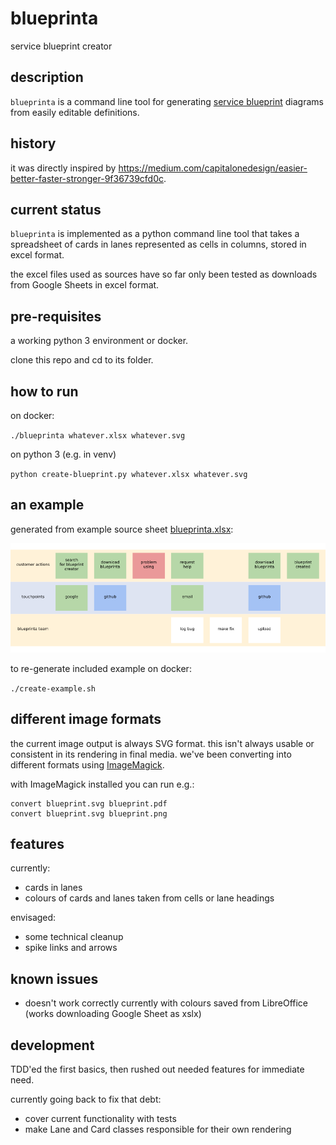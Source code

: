 # blueprinta

service blueprint creator


## description

`blueprinta` is a command line tool for generating [service blueprint](https://en.wikipedia.org/wiki/Service_blueprint) diagrams
from easily editable definitions.


## history

it was directly inspired by https://medium.com/capitalonedesign/easier-better-faster-stronger-9f36739cfd0c.


## current status

`blueprinta` is implemented as a python command line tool that takes a spreadsheet of cards in lanes
represented as cells in columns, stored in excel format.

the excel files used as sources have so far only been tested as downloads from Google Sheets in excel format.


## pre-requisites

a working python 3 environment or docker.

clone this repo and cd to its folder.


## how to run

on docker:

`./blueprinta whatever.xlsx whatever.svg`

on python 3 (e.g. in venv)

`python create-blueprint.py whatever.xlsx whatever.svg`


## an example

generated from example source sheet [blueprinta.xlsx](examples/blueprinta.xlsx):

![Blueprinta dogfood Service Blueprint](examples/blueprinta.png)

to re-generate included example on docker:

`./create-example.sh`

## different image formats

the current image output is always SVG format.  this isn't always usable or consistent in its rendering in final media.  we've been converting into different formats using [ImageMagick](https://imagemagick.org).

with ImageMagick installed you can run e.g.:
```
convert blueprint.svg blueprint.pdf
convert blueprint.svg blueprint.png
```


## features

currently:
- cards in lanes
- colours of cards and lanes taken from cells or lane headings

envisaged:
 - some technical cleanup
 - spike links and arrows


## known issues

- doesn't work correctly currently with colours saved from LibreOffice (works downloading Google Sheet as xslx)


## development

TDD'ed the first basics, then rushed out needed features for immediate need.

currently going back to fix that debt:
- cover current functionality with tests
- make Lane and Card classes responsible for their own rendering

